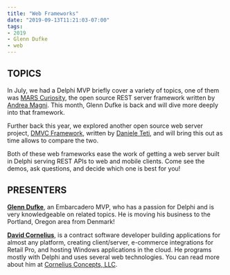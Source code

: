 ```yaml
---
title: "Web Frameworks"
date: "2019-09-13T11:21:03-07:00"
tags:
- 2019
- Glenn Dufke
- web
---
```


## TOPICS ##

In July, we had a Delphi MVP briefly cover a variety of topics, one of them was [MARS Curiosity](https://github.com/andrea-magni/MARS), the open source REST server framework written by [Andrea Magni](https://www.andreamagni.eu). This month, Glenn Dufke is back and will dive more deeply into that framework.

Further back this year, we explored another open source web server project, [DMVC Framework](https://github.com/danieleteti/delphimvcframework), written by [Daniele Teti](http://www.danieleteti.it), and will bring this out as time allows to compare the two.

Both of these web frameworks ease the work of getting a web server built in Delphi serving REST APIs to web and mobile clients. Come see the demos, ask questions, and decide which one is best for you!

## PRESENTERS ##

[**Glenn Dufke**](https://www.linkedin.com/in/glenn-dufke-b3538a39), an Embarcadero MVP, who has a passion for Delphi and is very knowledgeable on related topics. He is moving his business to the Portland, Oregon area from Denmark!

[**David Cornelius**](https://www.linkedin.com/in/david-cornelius), is a contract software developer building applications for almost any platform, creating client/server, e-commerce integrations for Retail Pro, and hosting Windows applications in the cloud. He programs mostly with Delphi and uses several web technologies. You can read more about him at [Cornelius Concepts, LLC](https://corneliusconcepts.com).
